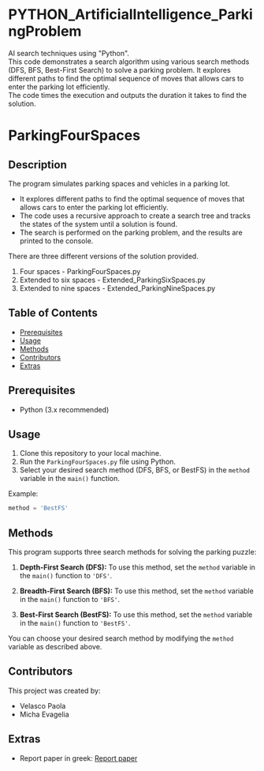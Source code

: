 # PYTHON_ArtificialIntelligence_ParkingProblem
AI search techniques using "Python".  
This code demonstrates a search algorithm using various search methods (DFS, BFS, Best-First Search) to solve a parking problem. 
It explores different paths to find the optimal sequence of moves that allows cars to enter the parking lot efficiently.  
The code times the execution and outputs the duration it takes to find the solution.


# ParkingFourSpaces

## Description
The program simulates parking spaces and vehicles in a parking lot. 
* It explores different paths to find the optimal sequence of moves that allows cars to enter the parking lot efficiently. 
* The code uses a recursive approach to create a search tree and tracks the states of the system until a solution is found. 
* The search is performed on the parking problem, and the results are printed to the console. 

There are three different versions of the solution provided.
1. Four spaces  - ParkingFourSpaces.py
2. Extended to six spaces - Extended_ParkingSixSpaces.py
3. Extended to nine spaces - Extended_ParkingNineSpaces.py

## Table of Contents
- [Prerequisites](#prerequisites)
- [Usage](#usage)
- [Methods](#methods)
- [Contributors](#contributors)
- [Extras](#extras)

## Prerequisites
- Python (3.x recommended)

## Usage
1. Clone this repository to your local machine.
2. Run the `ParkingFourSpaces.py` file using Python.
3. Select your desired search method (DFS, BFS, or BestFS) in the `method` variable in the `main()` function.

Example:
```python
method = 'BestFS'
```

## Methods
This program supports three search methods for solving the parking puzzle:

1. **Depth-First Search (DFS):** To use this method, set the `method` variable in the `main()` function to `'DFS'`.

2. **Breadth-First Search (BFS):** To use this method, set the `method` variable in the `main()` function to `'BFS'`.

3. **Best-First Search (BestFS):** To use this method, set the `method` variable in the `main()` function to `'BestFS'`.

You can choose your desired search method by modifying the `method` variable as described above.

## Contributors
This project was created by:
- Velasco Paola
- Micha Evagelia 

## Extras
* Report paper in greek: [Report paper](https://github.com/PaolaVlsc/PYTHON_ArtificialIntelligence_ParkingProblem/blob/master/extra/Final_Parking_cs161020_cs171102.pdf)
